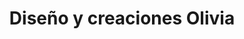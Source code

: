 ---
title: "Diseño y creaciones Olivia"
url: /achacachi/diseno-y-creaciones-olivia-2/
shop: Kleidung
---